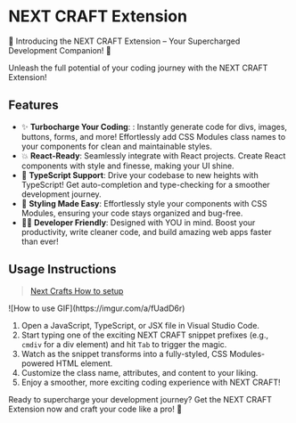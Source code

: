# NEXT CRAFT Extension

🚀 Introducing the NEXT CRAFT Extension – Your Supercharged Development Companion! 🚀

Unleash the full potential of your coding journey with the NEXT CRAFT Extension!

## Features

- ✨ **Turbocharge Your Coding**: : Instantly generate code for divs, images, buttons, forms, and more! Effortlessly add CSS Modules class names to your components for clean and maintainable styles.
- 💥 **React-Ready**: Seamlessly integrate with React projects. Create React components with style and finesse, making your UI shine.
- 🚗 **TypeScript Support**: Drive your codebase to new heights with TypeScript! Get auto-completion and type-checking for a smoother development journey.
- 🎨 **Styling Made Easy**: Effortlessly style your components with CSS Modules, ensuring your code stays organized and bug-free.
- 👩‍💻 **Developer Friendly**: Designed with YOU in mind. Boost your productivity, write cleaner code, and build amazing web apps faster than ever!

## Usage Instructions

<blockquote class="imgur-embed-pub" lang="en" data-id="a/wOP7hom"  ><a href="//imgur.com/a/wOP7hom">Next Crafts How to setup</a></blockquote><script async src="//s.imgur.com/min/embed.js" charset="utf-8"></script>
![How to use GIF](https://imgur.com/a/fUadD6r)

1. Open a JavaScript, TypeScript, or JSX file in Visual Studio Code.
2. Start typing one of the exciting NEXT CRAFT snippet prefixes (e.g., `cmdiv` for a div element) and hit `Tab` to trigger the magic.
3. Watch as the snippet transforms into a fully-styled, CSS Modules-powered HTML element.
4. Customize the class name, attributes, and content to your liking.
5. Enjoy a smoother, more exciting coding experience with NEXT CRAFT!

Ready to supercharge your development journey? Get the NEXT CRAFT Extension now and craft your code like a pro! 🚀
